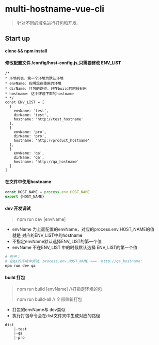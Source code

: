 # multi-hostname-vue-cli

> 针对不同的域名进行打包和开发。 

## Start up

#### clone && npm install
#### 修改配置文件 /config/host-config.js,只需要修改 ENV_LIST

```
/*
* 环境列表，第一个环境为默认环境
* envName: 指明现在使用的环境
* dirName: 打包的路径，只在build的时候有用
* hostname: 这个环境下面的hostname
* */
const ENV_LIST = [
  {
    envName: 'test',
    dirName: 'test',
    hostname: 'http://test_hostname'
  },
  {
    envName: 'pro',
    dirName: 'pro',
    hostname: 'http://product_hostname'
  },
  {
    envName: 'qa',
    dirName: 'qa',
    hostname: 'http://qa_hostname'
  }
]
```

####	在文件中使用hostname

```javascript
const HOST_NAME = process.env.HOST_NAME
export {HOST_NAME}
```

#### dev 开发调试
> npm run dev [envName]

* envName 为上面配置的envName，对应的process.env.HOST_NAME的值就是 对应的ENV_LIST中的hostname
* 不指定envName默认选择ENV_LIST的第一个值
* envName 不在ENV_LIST 中的时候默认选择 ENV_LIST的第一个值

```bash
# 例子：
# 在qa的环境中调试，process.env.HOST_NAME === 'http://qa_hostname'
npm run dev qa
```

#### build 打包
> npm run build [envName] //打指定环境的包
> 
> npm run build-all // 全部重新打包

* 打包的envName与 dev类似
* 执行打包命令会在dist文件夹中生成对应的路径

```
dist
    |-test
    |-qa
    |-pro
```